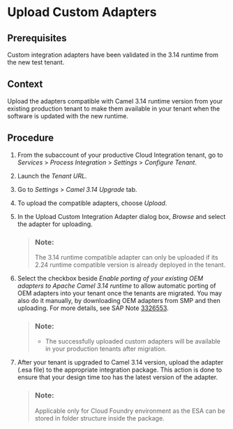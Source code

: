 <!-- loiofc4f957900b04f3a9df14757cdff0a66 -->

# Upload Custom Adapters



<a name="loiofc4f957900b04f3a9df14757cdff0a66__prereq_if4_b2q_3xb"/>

## Prerequisites

Custom integration adapters have been validated in the 3.14 runtime from the new test tenant.



<a name="loiofc4f957900b04f3a9df14757cdff0a66__context_mvv_c3q_3xb"/>

## Context

Upload the adapters compatible with Camel 3.14 runtime version from your existing production tenant to make them available in your tenant when the software is updated with the new runtime.



<a name="loiofc4f957900b04f3a9df14757cdff0a66__steps_c2v_d3q_3xb"/>

## Procedure

1.  From the subaccount of your productive Cloud Integration tenant, go to *Services* \> *Process Integration* \> *Settings* \> *Configure Tenant*.



2.  Launch the *Tenant URL*.

3.  Go to *Settings* \> *Camel 3.14 Upgrade* tab.

4.  To upload the compatible adapters, choose *Upload*.

5.  In the Upload Custom Integration Adapter dialog box, *Browse* and select the adapter for uploading.

    > ### Note:  
    > The 3.14 runtime compatible adapter can only be uploaded if its 2.24 runtime compatible version is already deployed in the tenant.

6.  Select the checkbox beside *Enable porting of your existing OEM adapters to Apache Camel 3.14 runtime* to allow automatic porting of OEM adapters into your tenant once the tenants are migrated. You may also do it manually, by downloading OEM adapters from SMP and then uploading. For more details, see SAP Note [3326553](https://me.sap.com/notes/3326553).

    > ### Note:  
    > -   The successfully uploaded custom adapters will be available in your production tenants after migration.

7.  After your tenant is upgraded to Camel 3.14 version, upload the adapter \(.esa file\) to the appropriate integration package. This action is done to ensure that your design time too has the latest version of the adapter.

    > ### Note:  
    > Applicable only for Cloud Foundry environment as the ESA can be stored in folder structure inside the package.


